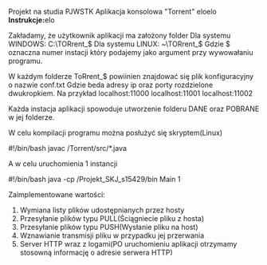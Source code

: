 Projekt na studia PJWSTK
Aplikacja konsolowa "Torrent"
eloelo
<b>Instrukcje:</b>elo

Zakładamy, że użytkownik aplikacji ma założony folder
Dla systemu WINDOWS: C:\\TORrent_$
Dla systemu LINUX: ~\\TORrent_$
Gdzie $ oznaczna numer instacji który podajemy jako argument przy wywowałaniu programu.

W każdym folderze ToRrent_$ powiinien znajdować się plik konfiguracyjny o nazwie conf.txt
Gdzie beda adresy ip oraz porty rozdzielone dwukropkiem.
Na przykład
localhost:11000
localhost:11001
localhost:11002

Każda instacja aplikacji spowoduje utworzenie folderu DANE oraz POBRANE w jej folderze.

W celu kompilacji programu można posłużyć się skryptem(Linux)

#!/bin/bash
javac /Torrent/src/*.java

A w celu uruchomienia 1 instancji

#!/bin/bash
java -cp /Projekt_SKJ_s15429/bin Main 1

Zaimplementowane wartości:
1. Wymiana listy plików udostępnianych przez hosty
2. Przesyłanie plików typu PULL(Ściągniecie pliku z hosta)
3. Przesyłanie plików typu PUSH(Wysłanie pliku na host)
4. Wznawianie transmisji pliku w przypadku jej przerwania
5. Server HTTP wraz z logami(PO uruchomieniu aplikacji otrzymamy stosowną informację o adresie serwera HTTP)



